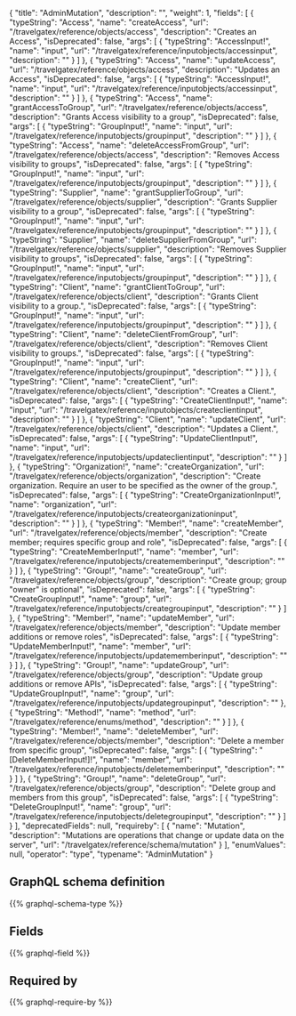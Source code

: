 {
  "title": "AdminMutation",
  "description": "",
  "weight": 1,
  "fields": [
    {
      "typeString": "Access",
      "name": "createAccess",
      "url": "/travelgatex/reference/objects/access",
      "description": "Creates an Access",
      "isDeprecated": false,
      "args": [
        {
          "typeString": "AccessInput!",
          "name": "input",
          "url": "/travelgatex/reference/inputobjects/accessinput",
          "description": ""
        }
      ]
    },
    {
      "typeString": "Access",
      "name": "updateAccess",
      "url": "/travelgatex/reference/objects/access",
      "description": "Updates an Access",
      "isDeprecated": false,
      "args": [
        {
          "typeString": "AccessInput!",
          "name": "input",
          "url": "/travelgatex/reference/inputobjects/accessinput",
          "description": ""
        }
      ]
    },
    {
      "typeString": "Access",
      "name": "grantAccessToGroup",
      "url": "/travelgatex/reference/objects/access",
      "description": "Grants Access visibility to a group",
      "isDeprecated": false,
      "args": [
        {
          "typeString": "GroupInput!",
          "name": "input",
          "url": "/travelgatex/reference/inputobjects/groupinput",
          "description": ""
        }
      ]
    },
    {
      "typeString": "Access",
      "name": "deleteAccessFromGroup",
      "url": "/travelgatex/reference/objects/access",
      "description": "Removes Access visibility to groups",
      "isDeprecated": false,
      "args": [
        {
          "typeString": "GroupInput!",
          "name": "input",
          "url": "/travelgatex/reference/inputobjects/groupinput",
          "description": ""
        }
      ]
    },
    {
      "typeString": "Supplier",
      "name": "grantSupplierToGroup",
      "url": "/travelgatex/reference/objects/supplier",
      "description": "Grants Supplier visibility to a group",
      "isDeprecated": false,
      "args": [
        {
          "typeString": "GroupInput!",
          "name": "input",
          "url": "/travelgatex/reference/inputobjects/groupinput",
          "description": ""
        }
      ]
    },
    {
      "typeString": "Supplier",
      "name": "deleteSupplierFromGroup",
      "url": "/travelgatex/reference/objects/supplier",
      "description": "Removes Supplier visibility to groups",
      "isDeprecated": false,
      "args": [
        {
          "typeString": "GroupInput!",
          "name": "input",
          "url": "/travelgatex/reference/inputobjects/groupinput",
          "description": ""
        }
      ]
    },
    {
      "typeString": "Client",
      "name": "grantClientToGroup",
      "url": "/travelgatex/reference/objects/client",
      "description": "Grants Client visibility to a group.",
      "isDeprecated": false,
      "args": [
        {
          "typeString": "GroupInput!",
          "name": "input",
          "url": "/travelgatex/reference/inputobjects/groupinput",
          "description": ""
        }
      ]
    },
    {
      "typeString": "Client",
      "name": "deleteClientFromGroup",
      "url": "/travelgatex/reference/objects/client",
      "description": "Removes Client visibility to groups.",
      "isDeprecated": false,
      "args": [
        {
          "typeString": "GroupInput!",
          "name": "input",
          "url": "/travelgatex/reference/inputobjects/groupinput",
          "description": ""
        }
      ]
    },
    {
      "typeString": "Client",
      "name": "createClient",
      "url": "/travelgatex/reference/objects/client",
      "description": "Creates a Client.",
      "isDeprecated": false,
      "args": [
        {
          "typeString": "CreateClientInput!",
          "name": "input",
          "url": "/travelgatex/reference/inputobjects/createclientinput",
          "description": ""
        }
      ]
    },
    {
      "typeString": "Client",
      "name": "updateClient",
      "url": "/travelgatex/reference/objects/client",
      "description": "Updates a Client.",
      "isDeprecated": false,
      "args": [
        {
          "typeString": "UpdateClientInput!",
          "name": "input",
          "url": "/travelgatex/reference/inputobjects/updateclientinput",
          "description": ""
        }
      ]
    },
    {
      "typeString": "Organization!",
      "name": "createOrganization",
      "url": "/travelgatex/reference/objects/organization",
      "description": "Create organization. Require an user to be specified as the owner of the group.",
      "isDeprecated": false,
      "args": [
        {
          "typeString": "CreateOrganizationInput!",
          "name": "organization",
          "url": "/travelgatex/reference/inputobjects/createorganizationinput",
          "description": ""
        }
      ]
    },
    {
      "typeString": "Member!",
      "name": "createMember",
      "url": "/travelgatex/reference/objects/member",
      "description": "Create member; requires specific group and role",
      "isDeprecated": false,
      "args": [
        {
          "typeString": "CreateMemberInput!",
          "name": "member",
          "url": "/travelgatex/reference/inputobjects/creatememberinput",
          "description": ""
        }
      ]
    },
    {
      "typeString": "Group!",
      "name": "createGroup",
      "url": "/travelgatex/reference/objects/group",
      "description": "Create group; group \"owner\" is optional",
      "isDeprecated": false,
      "args": [
        {
          "typeString": "CreateGroupInput!",
          "name": "group",
          "url": "/travelgatex/reference/inputobjects/creategroupinput",
          "description": ""
        }
      ]
    },
    {
      "typeString": "Member!",
      "name": "updateMember",
      "url": "/travelgatex/reference/objects/member",
      "description": "Update member additions or remove roles",
      "isDeprecated": false,
      "args": [
        {
          "typeString": "UpdateMemberInput!",
          "name": "member",
          "url": "/travelgatex/reference/inputobjects/updatememberinput",
          "description": ""
        }
      ]
    },
    {
      "typeString": "Group!",
      "name": "updateGroup",
      "url": "/travelgatex/reference/objects/group",
      "description": "Update group additions or remove APIs",
      "isDeprecated": false,
      "args": [
        {
          "typeString": "UpdateGroupInput!",
          "name": "group",
          "url": "/travelgatex/reference/inputobjects/updategroupinput",
          "description": ""
        },
        {
          "typeString": "Method!",
          "name": "method",
          "url": "/travelgatex/reference/enums/method",
          "description": ""
        }
      ]
    },
    {
      "typeString": "Member!",
      "name": "deleteMember",
      "url": "/travelgatex/reference/objects/member",
      "description": "Delete a member from specific group",
      "isDeprecated": false,
      "args": [
        {
          "typeString": "[DeleteMemberInput!]!",
          "name": "member",
          "url": "/travelgatex/reference/inputobjects/deletememberinput",
          "description": ""
        }
      ]
    },
    {
      "typeString": "Group!",
      "name": "deleteGroup",
      "url": "/travelgatex/reference/objects/group",
      "description": "Delete group and members from this group",
      "isDeprecated": false,
      "args": [
        {
          "typeString": "DeleteGroupInput!",
          "name": "group",
          "url": "/travelgatex/reference/inputobjects/deletegroupinput",
          "description": ""
        }
      ]
    }
  ],
  "deprecatedFields": null,
  "requireby": [
    {
      "name": "Mutation",
      "description": "Mutations are operations that change or update data on the server",
      "url": "/travelgatex/reference/schema/mutation"
    }
  ],
  "enumValues": null,
  "operator": "type",
  "typename": "AdminMutation"
}
## GraphQL schema definition

{{% graphql-schema-type %}}

## Fields

{{% graphql-field %}}

## Required by

{{% graphql-require-by %}}
